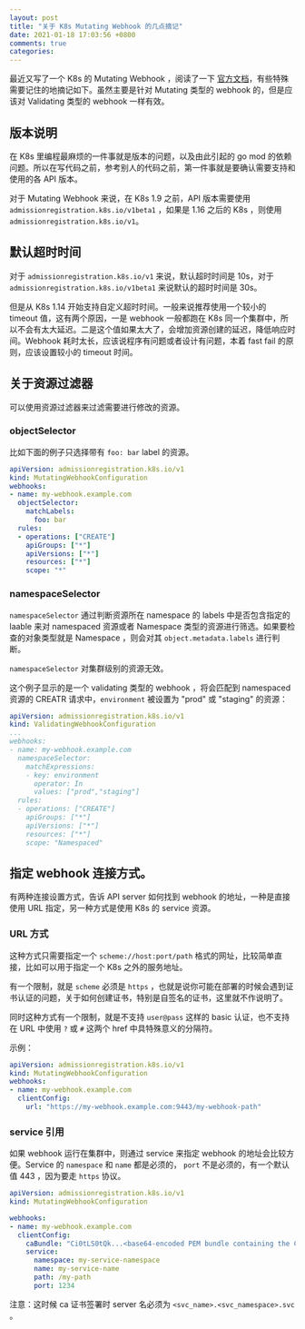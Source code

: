 ```yaml
---
layout: post
title: "关于 K8s Mutating Webhook 的几点摘记"
date: 2021-01-18 17:03:56 +0800
comments: true
categories: 
---
```


最近又写了一个 K8s 的 Mutating Webhook ，阅读了一下 [官方文档](https://kubernetes.io/docs/reference/access-authn-authz/extensible-admission-controllers/)，有些特殊需要记住的地摘记如下。虽然主要是针对 Mutating 类型的 webhook 的，但是应该对 Validating 类型的 webhook 一样有效。


## 版本说明

在 K8s 里编程最麻烦的一件事就是版本的问题，以及由此引起的 go mod 的依赖问题。所以在写代码之前，参考别人的代码之前，第一件事就是要确认需要支持和使用的各 API 版本。

对于 Mutating Webhook 来说，在 K8s 1.9 之前，API 版本需要使用 `admissionregistration.k8s.io/v1beta1` ，如果是 1.16 之后的 K8s ，则使用 `admissionregistration.k8s.io/v1`。

## 默认超时时间

对于 `admissionregistration.k8s.io/v1` 来说，默认超时时间是 10s，对于 `admissionregistration.k8s.io/v1beta1` 来说默认的超时时间是 30s。

但是从 K8s 1.14 开始支持自定义超时时间。一般来说推荐使用一个较小的 timeout 值，这有两个原因，一是 webhook 一般都跑在 K8s 同一个集群中，所以不会有太大延迟。二是这个值如果太大了，会增加资源创建的延迟，降低响应时间。Webhook 耗时太长，应该说程序有问题或者设计有问题，本着 fast fail 的原则，应该设置较小的 timeout 时间。

## 关于资源过滤器

可以使用资源过滤器来过滤需要进行修改的资源。

### objectSelector

比如下面的例子只选择带有 `foo: bar` label 的资源。


```yaml
apiVersion: admissionregistration.k8s.io/v1
kind: MutatingWebhookConfiguration
webhooks:
- name: my-webhook.example.com
  objectSelector:
    matchLabels:
      foo: bar
  rules:
  - operations: ["CREATE"]
    apiGroups: ["*"]
    apiVersions: ["*"]
    resources: ["*"]
    scope: "*"
```


### namespaceSelector

`namespaceSelector` 通过判断资源所在 namespace 的 labels 中是否包含指定的 laable 来对 namespaced 资源或者 Namespace 类型的资源进行筛选。如果要检查的对象类型就是 Namespace ，则会对其 `object.metadata.labels` 进行判断。

`namespaceSelector` 对集群级别的资源无效。


这个例子显示的是一个 validating 类型的 webhook ，将会匹配到 namespaced 资源的 CREATR 请求中，`environment` 被设置为 "prod" 或 "staging" 的资源：


```yaml
apiVersion: admissionregistration.k8s.io/v1
kind: ValidatingWebhookConfiguration
...
webhooks:
- name: my-webhook.example.com
  namespaceSelector:
    matchExpressions:
    - key: environment
      operator: In
      values: ["prod","staging"]
  rules:
  - operations: ["CREATE"]
    apiGroups: ["*"]
    apiVersions: ["*"]
    resources: ["*"]
    scope: "Namespaced"
```

## 指定 webhook 连接方式。

有两种连接设置方式，告诉 API server 如何找到 webhook 的地址，一种是直接使用 URL 指定，另一种方式是使用 K8s 的 service 资源。

### URL 方式

这种方式只需要指定一个 `scheme://host:port/path` 格式的网址，比较简单直接，比如可以用于指定一个 K8s 之外的服务地址。

有一个限制，就是 `scheme` 必须是 `https` ，也就是说你可能在部署的时候会遇到证书认证的问题，关于如何创建证书，特别是自签名的证书，这里就不作说明了。

同时这种方式有一个限制，就是不支持 `user@pass` 这样的 basic 认证，也不支持在 URL 中使用 `?` 或 `#` 这两个 href 中具特殊意义的分隔符。

示例：

```yaml
apiVersion: admissionregistration.k8s.io/v1
kind: MutatingWebhookConfiguration
webhooks:
- name: my-webhook.example.com
  clientConfig:
    url: "https://my-webhook.example.com:9443/my-webhook-path"
```

### service 引用

如果 webhook 运行在集群中，则通过 service 来指定 webhook 的地址会比较方便。Service 的 `namespace` 和 `name` 都是必须的， `port` 不是必须的，有一个默认值 443 ，因为要走 `https` 协议。


```yaml
apiVersion: admissionregistration.k8s.io/v1
kind: MutatingWebhookConfiguration

webhooks:
- name: my-webhook.example.com
  clientConfig:
    caBundle: "Ci0tLS0tQk...<base64-encoded PEM bundle containing the CA that signed the webhook's serving certificate>...tLS0K"
    service:
      namespace: my-service-namespace
      name: my-service-name
      path: /my-path
      port: 1234
```

注意：这时候 ca 证书签署时 server 名必须为 `<svc_name>.<svc_namespace>.svc` 。
